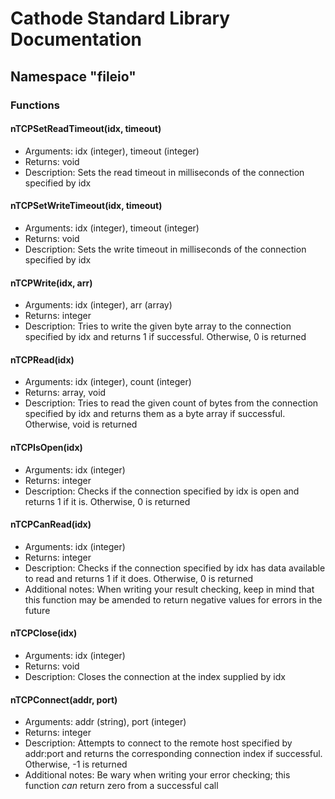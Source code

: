 # Cathode Standard Library Documentation

## Namespace "fileio"

### Functions

#### nTCPSetReadTimeout(idx, timeout)

*	Arguments: idx (integer), timeout (integer)
*	Returns: void
*	Description: Sets the read timeout in milliseconds of the connection specified by idx

#### nTCPSetWriteTimeout(idx, timeout)

*	Arguments: idx (integer), timeout (integer)
*	Returns: void
*	Description: Sets the write timeout in milliseconds of the connection specified by idx

#### nTCPWrite(idx, arr)

*	Arguments: idx (integer), arr (array)
*	Returns: integer
*	Description: Tries to write the given byte array to the connection specified by idx and returns 1 if successful. Otherwise, 0 is returned

#### nTCPRead(idx)

*	Arguments: idx (integer), count (integer)
*	Returns: array, void
*	Description: Tries to read the given count of bytes from the connection specified by idx and returns them as a byte array if successful. Otherwise, void is returned

#### nTCPIsOpen(idx)

*	Arguments: idx (integer)
*	Returns: integer
*	Description: Checks if the connection specified by idx is open and returns 1 if it is. Otherwise, 0 is returned

#### nTCPCanRead(idx)

*	Arguments: idx (integer)
*	Returns: integer
*	Description: Checks if the connection specified by idx has data available to read and returns 1 if it does. Otherwise, 0 is returned
*	Additional notes: When writing your result checking, keep in mind that this function may be amended to return negative values for errors in the future

#### nTCPClose(idx)

*	Arguments: idx (integer)
*	Returns: void
*	Description: Closes the connection at the index supplied by idx

#### nTCPConnect(addr, port)

*	Arguments: addr (string), port (integer)
*	Returns: integer
*	Description: Attempts to connect to the remote host specified by addr:port and returns the corresponding connection index if successful. Otherwise, -1 is returned
*	Additional notes: Be wary when writing your error checking; this function *can* return zero from a successful call